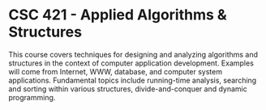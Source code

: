 # CSC 421 - Applied Algorithms & Structures

This course covers techniques for designing and analyzing algorithms and structures in the context of computer application development. Examples will come from Internet, WWW, database, and computer system applications. Fundamental topics include running-time analysis, searching and sorting within various structures, divide-and-conquer and dynamic programming.
